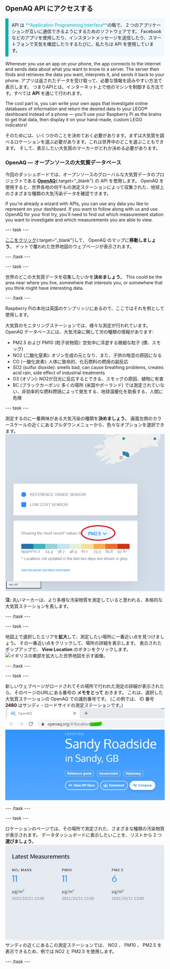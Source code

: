 ## OpenAQ API にアクセスする

<p style="border-left: solid; border-width:10px; border-color: #0faeb0; background-color: aliceblue; padding: 10px;">API は <span style="color: #0faeb0">**Application Programming Interface**</span>の略で、 2 つのアプリケーションが互いに通信できるようにするためのソフトウェアです。 Facebook などのアプリを使用したり、インスタントメッセージを送信したり、スマートフォンで天気を確認したりするたびに、私たちは API を使用しています。</p>

Whenever you use an app on your phone, the app connects to the internet and sends data about what you want to know to a server. The server then finds and retrieves the data you want, interprets it, and sends it back to your phone. アプリは返されたデータを受け取って、必要な情報を読みやすい方法で表示します。 つまりAPIとは、インターネット上で他のマシンを制御する方法です。すべては **API** を通じて行われます。

The cool part is, you can write your own apps that investigate online databases of information and return the desired data to your LEGO® dashboard instead of a phone — you'll use your Raspberry Pi as the brains to get that data, then display it on your hand-made, custom LEGO indicators!

そのためには、いくつかのことを決めておく必要があります。まずは大気質を調べるロケーションを選ぶ必要があります。これは世界中のどこを選ぶこともできます。 そして、表示したい大気質のマーカーがどれか決める必要があります。

### OpenAQ — オープンソースの大気質データベース

今回のダッシュボードでは、オープンソースのグローバルな大気質データのプロジェクトである [**OpenAQ**](https://openaq.org/#/){:target="_blank"} の API を使用します。 OpenAQ を使用すると、世界各地の何千もの測定ステーションによって収集された、地球上のさまざまな種類の大気汚染データを確認できます。

If you're already a wizard with APIs, you can use any data you like to represent on your dashboard. If you want to follow along with us and use OpenAQ for your first try, you'll need to find out which measurement station you want to investigate and which measurements you are able to view.

--- task ---

[ここをクリック](https://openaq.org/#/map){:target="_blank"}して、 OpenAQ のマップに**移動しましょう**。 ドットで覆われた世界地図のウェブページが表示されます。

--- /task ---

--- task ---

世界のどこの大気質データを収集したいかを**決めましょう**。 This could be the area near where you live, somewhere that interests you, or somewhere that you think might have interesting data.

--- /task ---

Raspberry Piの本社は英国のケンブリッジにあるので、ここではそれを例として使用します。

大気質のモニタリングステーションでは、様々な測定が行われています。 OpenAQ データベースには、大気汚染に関して次の種類の情報があります:

 + PM2.5 および PM10 (粒子状物質): 空気中に浮遊する微細な粒子 (煙、スモッグ)
 + NO2 (二酸化窒素): オゾン生成の元となり、また、子供の喘息の原因になる
 + CO (一酸化炭素): 人体に致命的、化石燃料の燃焼の副反応
 + SO2 (sulfur dioxide): smells bad, can cause breathing problems, creates acid rain, side effect of industrial treatments
 + O3 (オゾン): NO2が日光に反応するとできる、スモッグの原因、植物に有害
 + BC (ブラックカーボン): 多くの場所 (米国やポーランド) では測定されていない、非効率的な燃料燃焼によって発生する、地球温暖化を助長する、人間に危険

--- task ---

測定するのに一番興味がある大気汚染の種類を**決めましょう**。 画面左側のカラースケールの近くにあるプルダウンメニューから、色々なオプションを選択できます。 ![OpenAQ マップのプルダウンメニューを示す画像。](images/mapscale.jpg)

**注:** 丸いマーカーは、より多様な汚染物質を測定していると思われる、本格的な大気質ステーションを表します。

--- /task ---

--- task ---

地図上で選択したエリアを**拡大**して、測定したい場所に一番近い点を見つけましょう。 その一番近い点をクリックして、場所の詳細を表示します。 表示されたポップアップで、 **View Location** のボタンをクリックします。  
![イギリスの東部を拡大した世界地図を示す画像。](images/mapscroll.gif)

--- /task ---

--- task ---

新しいウェブページがロードされてその場所で行われた測定の詳細が表示されたら、そのページのURLにある番号の **メモをとって** おきます。 これは、選択した大気質ステーションの OpenAQ での識別番号です。 (この例では、 ID 番号 **2480** はサンディ・ロードサイドの測定ステーションです。) ![ロケーション ID の番号が付いた Open AQ の URLを示す画像。](images/openaq_id.jpg)

--- /task ---

--- task ---

ロケーションのページでは、その場所で測定された、さまざまな種類の汚染物質が表示されます。 データダッシュボードに表示したいことを、リストから 2 つ**選びましょう**。 ![Image showing a pollutant list from a location on the OpenAQ map.](images/openaq_msmt.jpg) サンディの近くにあるこの測定ステーションでは、 NO2 、 PM10 、 PM2.5 を表示できるため、例では NO2 と PM2.5 を使用します。

--- /task ---